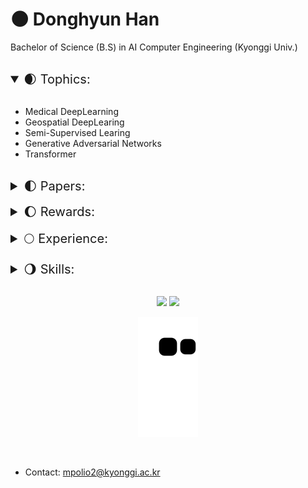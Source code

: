 # &#127761; Donghyun Han  

Bachelor of Science (B.S) in AI Computer Engineering (Kyonggi Univ.) 

<br>

<details open>
    <summary style="font-size: 20px"> &#127762; Tophics:</summary>
<br>  

- Medical DeepLearning
- Geospatial DeepLearing
- Semi-Supervised Learing
- Generative Adversarial Networks  
- Transformer

</details>  

<br>

<details>
    <summary style="font-size: 20px">&#127763; Papers:</summary>
<br>

- 한국인터넷정보학회, 심층 신경망을 이용한 GP 기반 소아 골연령 측정 (한동현, 문기렴, 이병대) (Oct. 2021)  
- 한국정보기술학회, 세포 계수 측정을 위한 딥러닝 기반 객체탐지 시스템 연구 개발 (한동현, 김민종, 김태강, 박준후, 조수빈, 김상진) (Jun. 2022)  

</details>  

<br>

<details>
    <summary style="font-size: 20px">&#127764; Rewards:</summary>
<br>

  - 🏅 경기대학교, 교내 프로그래밍 경진대회 (우수상 수상) (Jun. 2017)  
  - 🏅 한국인터넷정보학회, 캡스톤 디자인 및 아이디어 해커톤 (금상 수상) (Oct. 2021)  
  - 🏅 과학기술정보통신부, 2021 공개 SW 개발자대회 (은상 수상) (Nov. 2021)  
  - 🏅 SW중심대학, 2021 SW상상기업 경진대회 (장려상 수상) (Nov. 2021)  
  - 🏅HealthHub, 2021 HealthHub Datathon: Cephalometric Landmark Detection (우승) (Dec. 2021)  
  - 🏅 한국정보기술학회, 대학생 논문경진대회 우수논문상 (동상) (Jun. 2022)  

</details>  

<br>

<details>
    <summary style="font-size: 20px">&#127765; Experience:</summary>
<br>

- <img height=13 src="image/KGU.ico"> &nbsp; &nbsp; &nbsp; &nbsp; &nbsp; &nbsp; &nbsp; &nbsp; &nbsp; &nbsp; &nbsp; &nbsp; &nbsp; B.S, Computer Engineering, Kyonggi University (KGU) (Mar. 2017 -)  
- <img height=13 src="image/etri.svg"> 한국전자통신연구원 (ETRI) Research Trainee (Jul. 2022 - Aug. 2022)  

</details>  

<br>

<details>
    <summary style="font-size: 20px">&#127766; Skills: </summary>
<br>
&nbsp;
<code><img height="30" src="image/python.png"></code>
<code><img height="30" src="image/java.png" alt="java"></code>
<code><img height="30" src="image/C.png" alt="C"></code>
<code><img height="30" src="image/sql.png" alt="sql"></code>
<code><img height="30" src="image/Cisco.png" alt="Cisco"></code>
<code><img height="30" src="image/Anaconda.png" alt="Anaconda"></code>
<code><img height="30" src="image/git.png" alt="git"></code>
<code><img height="30" src="image/Android.png" alt="Android"></code>
<code><img height="30" src="image/scikitlearn.png" alt="scikitlearn"></code>
<code><img height="30" src="image/pytorch.png" alt="pytorch"></code>
<code><img height="30" src="image/OpenCV.png" alt="OpenCV"></code>
<code><img height="30" src="image/Tensorflow.png" alt="Tensorflow"></code>

</details>

<br>

<p align = "center">
  <img height="150em" src="https://github-readme-stats.vercel.app/api/?username=DongHyun99&cache_seconds=1800&theme=buefy&line_height=27" >
  <img height="150em" src="https://github-readme-streak-stats.herokuapp.com/?user=DongHyun99&hide_border=true&theme=buefy" />
</p>

<p align = "center">
  <img src="https://raw.githubusercontent.com/donghyun99/donghyun99/output/github-contribution-grid-snake.svg">
<p>  

<br>

- Contact: mpolio2@kyonggi.ac.kr  

